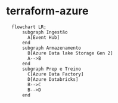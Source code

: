 ﻿# terraform-azure
<!-- ![](modern-datawarehouse.png) -->
```mermaid
  flowchart LR;
      subgraph Ingestão
        A[Event Hub]
      end
      subgraph Armazenamento
        B[Azure Data lake Storage Gen 2]
        A-->B
      end
      subgraph Prep e Treino
        C[Azure Data Factory]
        D[Azure Databricks]
        B-->C
        B-->D
      end
```